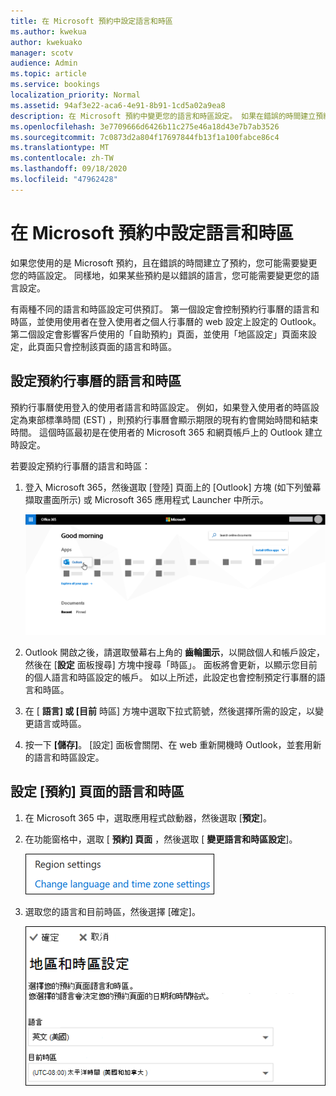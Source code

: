 ```yaml
---
title: 在 Microsoft 預約中設定語言和時區
ms.author: kwekua
author: kwekuako
manager: scotv
audience: Admin
ms.topic: article
ms.service: bookings
localization_priority: Normal
ms.assetid: 94af3e22-aca6-4e91-8b91-1cd5a02a9ea8
description: 在 Microsoft 預約中變更您的語言和時區設定。 如果在錯誤的時間建立預約，可能會將預約設定為錯誤時區。
ms.openlocfilehash: 3e7709666d6426b11c275e46a18d43e7b7ab3526
ms.sourcegitcommit: 7c0873d2a804f17697844fb13f1a100fabce86c4
ms.translationtype: MT
ms.contentlocale: zh-TW
ms.lasthandoff: 09/18/2020
ms.locfileid: "47962428"
---
```

# <a name="set-language-and-time-zones-in-microsoft-bookings"></a>在 Microsoft 預約中設定語言和時區

如果您使用的是 Microsoft 預約，且在錯誤的時間建立了預約，您可能需要變更您的時區設定。 同樣地，如果某些預約是以錯誤的語言，您可能需要變更您的語言設定。

有兩種不同的語言和時區設定可供預訂。 第一個設定會控制預約行事曆的語言和時區，並使用使用者在登入使用者之個人行事曆的 web 設定上設定的 Outlook。 第二個設定會影響客戶使用的「自助預約」頁面，並使用「地區設定」頁面來設定，此頁面只會控制該頁面的語言和時區。

## <a name="setting-language-and-time-zone-for-a-booking-calendar"></a>設定預約行事曆的語言和時區

預約行事曆使用登入的使用者語言和時區設定。 例如，如果登入使用者的時區設定為東部標準時間 (EST) ，則預約行事曆會顯示期限的現有約會開始時間和結束時間。 這個時區最初是在使用者的 Microsoft 365 和網頁帳戶上的 Outlook 建立時設定。

若要設定預約行事曆的語言和時區：

1. 登入 Microsoft 365，然後選取 [登陸] 頁面上的 [Outlook] 方塊 (如下列螢幕擷取畫面所示) 或 Microsoft 365 應用程式 Launcher 中所示。

   ![Microsoft 365 登陸頁面上 Outlook 磚的影像](../media/bookings-outlook-tile.png)

1. Outlook 開啟之後，請選取螢幕右上角的 **齒輪圖示**，以開啟個人和帳戶設定，然後在 [**設定** 面板搜尋] 方塊中搜尋「時區」。 面板將會更新，以顯示您目前的個人語言和時區設定的帳戶。 如以上所述，此設定也會控制預定行事曆的語言和時區。

1. 在 [ **語言] 或 [目前** 時區] 方塊中選取下拉式箭號，然後選擇所需的設定，以變更語言或時區。

1. 按一下 **[儲存]**。 [設定] 面板會關閉、在 web 重新開機時 Outlook，並套用新的語言和時區設定。

## <a name="setting-the-language-and-time-zone-for-the-booking-page"></a>設定 [預約] 頁面的語言和時區

1. 在 Microsoft 365 中，選取應用程式啟動器，然後選取 [**預定**]。

1. 在功能窗格中，選取 [ **預約] 頁面** ，然後選取 [ **變更語言和時區設定**]。

   ![螢幕擷取畫面：變更語言和時區設定連結](../media/bookings-region-language-timezone-settings.png)

1. 選取您的語言和目前時區，然後選擇 [確定]。

   ![螢幕擷取畫面：語言和時區設定](../media/bookings-region-timezone-settings.png)
